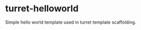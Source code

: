turret-helloworld
=================

Simple hello world template used in turret template scaffolding.
